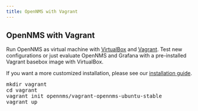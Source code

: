 ```yaml
---
title: OpenNMS with Vagrant
---
```


## OpenNMS with Vagrant

Run OpenNMS as virtual machine with [VirtualBox](https://www.virtualbox.org/) and [Vagrant](https://www.vagrantup.com/).
Test new configurations or just evaluate OpenNMS and Grafana with a pre-installed Vagrant basebox image with VirtualBox.

If you want a more customized installation, please see our [installation guide](http://docs.opennms.org/opennms/releases/17.0.0/guide-install/guide-install.html).

<pre class="prettyprint">
mkdir vagrant
cd vagrant
vagrant init opennms/vagrant-opennms-ubuntu-stable
vagrant up
</pre>

<script type="text/javascript" src="https://asciinema.org/a/34722.js" id="asciicast-34722" async></script>
